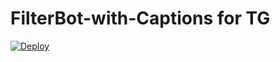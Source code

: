 # FilterBot-with-Captions for TG

[![Deploy](https://www.herokucdn.com/deploy/button.svg)](https://www.heroku.com/deploy?template=https://github.com/akhilchandran-TG/filterbot) 
